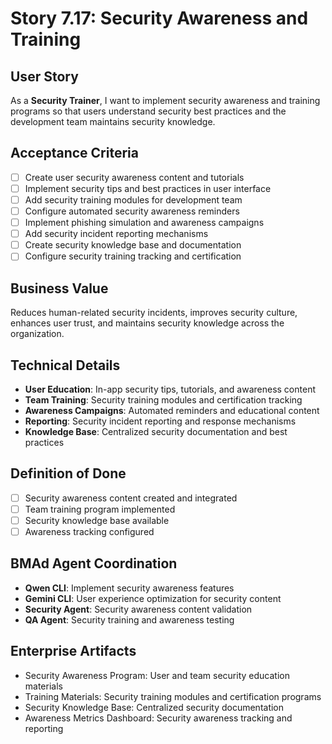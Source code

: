 # Story 7.17: Security Awareness and Training

## User Story

As a **Security Trainer**, I want to implement security awareness and training programs so that users understand security best practices and the development team maintains security knowledge.

## Acceptance Criteria

- [ ] Create user security awareness content and tutorials
- [ ] Implement security tips and best practices in user interface
- [ ] Add security training modules for development team
- [ ] Configure automated security awareness reminders
- [ ] Implement phishing simulation and awareness campaigns
- [ ] Add security incident reporting mechanisms
- [ ] Create security knowledge base and documentation
- [ ] Configure security training tracking and certification

## Business Value

Reduces human-related security incidents, improves security culture, enhances user trust, and maintains security knowledge across the organization.

## Technical Details

- **User Education**: In-app security tips, tutorials, and awareness content
- **Team Training**: Security training modules and certification tracking
- **Awareness Campaigns**: Automated reminders and educational content
- **Reporting**: Security incident reporting and response mechanisms
- **Knowledge Base**: Centralized security documentation and best practices

## Definition of Done

- [ ] Security awareness content created and integrated
- [ ] Team training program implemented
- [ ] Security knowledge base available
- [ ] Awareness tracking configured

## BMAd Agent Coordination

- **Qwen CLI**: Implement security awareness features
- **Gemini CLI**: User experience optimization for security content
- **Security Agent**: Security awareness content validation
- **QA Agent**: Security training and awareness testing

## Enterprise Artifacts

- Security Awareness Program: User and team security education materials
- Training Materials: Security training modules and certification programs
- Security Knowledge Base: Centralized security documentation
- Awareness Metrics Dashboard: Security awareness tracking and reporting
